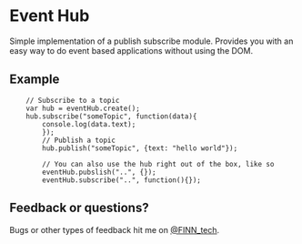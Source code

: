 Event Hub 
============

Simple implementation of a publish subscribe module.
Provides you with an easy way to do event based applications without using the DOM.


Example
------------
		// Subscribe to a topic
		var hub = eventHub.create();
		hub.subscribe("someTopic", function(data){
			console.log(data.text);
			});
			// Publish a topic
			hub.publish("someTopic", {text: "hello world"});

			// You can also use the hub right out of the box, like so
			eventHub.pubslish("..", {});
			eventHub.subscribe("..", function(){});

Feedback or questions?
------------

Bugs or other types of feedback hit me on [@FINN_tech](http://twitter.com/FINN_tech).
